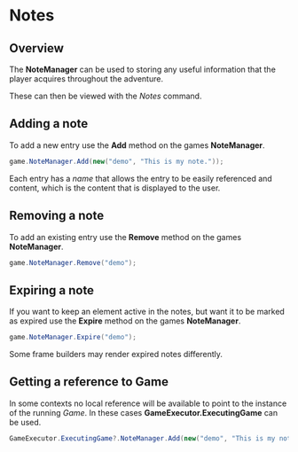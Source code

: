 # Notes

## Overview
The **NoteManager** can be used to storing any useful information that the player acquires throughout the adventure.

These can then be viewed with the *Notes* command.

## Adding a note
To add a new entry use the **Add** method on the games **NoteManager**.

```csharp
game.NoteManager.Add(new("demo", "This is my note."));
```

Each entry has a *name* that allows the entry to be easily referenced and content, which is the content that is displayed to the user.

## Removing a note
To add an existing entry use the **Remove** method on the games **NoteManager**.

```csharp
game.NoteManager.Remove("demo");
```

## Expiring a note
If you want to keep an element active in the notes, but want it to be marked as expired use the **Expire** method on the games **NoteManager**.

```csharp
game.NoteManager.Expire("demo");
```

Some frame builders may render expired notes differently.

## Getting a reference to Game
In some contexts no local reference will be available to point to the instance of the running *Game*. In these cases **GameExecutor.ExecutingGame** can be used.

```csharp
GameExecutor.ExecutingGame?.NoteManager.Add(new("demo", "This is my note."));
```
